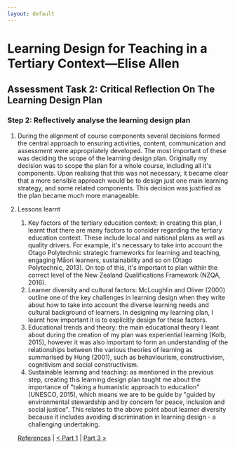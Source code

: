 ```yaml
---
layout: default
---
```

# Learning Design for Teaching in a Tertiary Context—Elise Allen
## Assessment Task 2: Critical Reflection On The Learning Design Plan

### Step 2: Reflectively analyse the learning design plan
1. During the alignment of course components several decisions formed the central approach to ensuring activities, content, communication and assessment were appropriately developed. The most important of these was deciding the scope of the learning design plan. Originally my decision was to scope the plan for a whole course, including all it's components. Upon realising that this was not necessary, it became clear that a more sensible approach would be to design just one main learning strategy, and some related components. This decision was justified as the plan became much more manageable.
2. Lessons learnt
    1. Key factors of the tertiary education context: in creating this plan, I learnt that there are many factors to consider regarding the tertiary education context. These include local and national plans as well as quality drivers. For example, it's necessary to take into account the Otago Polytechnic strategic frameworks for learning and teaching, engaging Māori learners, sustainability and so on (Otago Polytechnic, 2013). On top of this, it's important to plan within the correct level of the New Zealand Qualifications Framework (NZQA, 2016).
    2. Learner diversity and cultural factors: McLoughlin and Oliver (2000) outline one of the key challenges in learning design when they write about how to take into account the diverse learning needs and cultural background of learners. In designing my learning plan, I learnt how important it is to explicitly design for these factors.
    3. Educational trends and theory: the main educational theory I leant about during the creation of my plan was experiential learning (Kolb, 2015), however it was also important to form an understanding of the relationships between the various theories of learning as summarised by Hung (2001), such as behaviourism, constructivism, cognitivism and social constructivism.
    4. Sustainable learning and teaching: as mentioned in the previous step, creating this learning design plan taught me about the importance of "taking a humanistic approach to education" (UNESCO, 2015), which means we are to be guide by "guided by environmental stewardship and by concern for peace, inclusion and social justice". This relates to the above point about learner diversity because it includes avoiding discrimination in learning design - a challenging undertaking.

    [References](ref.md) | [< Part 1](critical-reflection-step-1.html) | [Part 3 >](critical-reflection-step-3.html)
    